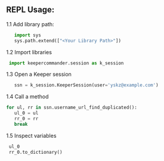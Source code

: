 ## REPL Usage:
1.1 Add library path:
 ```python
    import sys
    sys.path.extend(["<Your Library Path>"])
 ```
1.2 Import libraries
 ```python
  import keepercommander.session as k_session
``` 

1.3 Open a Keeper session
 ```python
    ssn = k_session.KeeperSession(user='yskz@example.com')
 ```
1.4 Call a method
 ```python
for ul, rr in ssn.username_url_find_duplicated():
    ul_0 = ul
    rr_0 = rr
    break
 ```
1.5 Inspect variables
```python
 ul_0
 rr_0.to_dictionary()
```